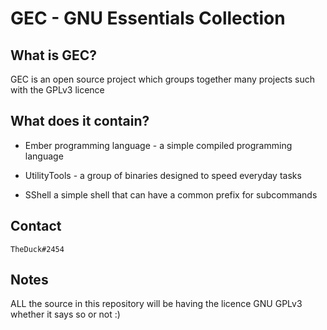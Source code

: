 # GEC - GNU Essentials Collection

## What is GEC?

GEC is an open source project which groups together many projects such with the GPLv3 licence

## What does it contain?

* Ember programming language -  a simple compiled programming language

* UtilityTools - a group of binaries designed to speed everyday tasks

* SShell a simple shell that can have a common prefix for subcommands

## Contact

`TheDuck#2454`

## Notes

ALL the source in this repository will be having the licence GNU GPLv3 whether it says so or not :)
